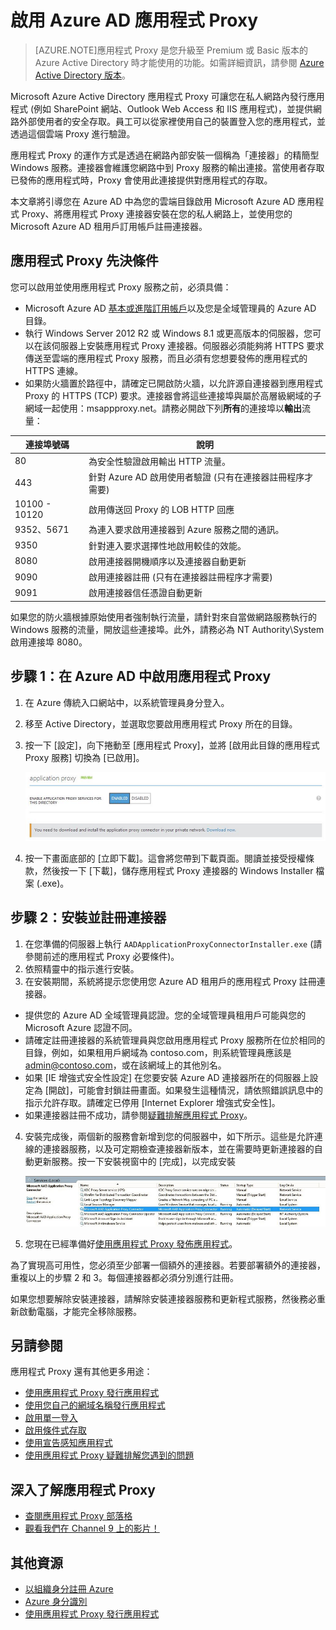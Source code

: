<properties
	pageTitle="啟用 Azure AD 應用程式 Proxy | Microsoft Azure"
	description="涵蓋如何使用 Azure AD 應用程式 Proxy 啟動並執行。"
	services="active-directory"
	documentationCenter=""
	authors="kgremban"
	manager="StevenPo"
	editor=""/>

<tags
	ms.service="active-directory"
	ms.workload="identity"
	ms.tgt_pltfrm="na"
	ms.devlang="na"
	ms.topic="article"
	ms.date="01/06/2016"
	ms.author="kgremban"/>

# 啟用 Azure AD 應用程式 Proxy
> [AZURE.NOTE]應用程式 Proxy 是您升級至 Premium 或 Basic 版本的 Azure Active Directory 時才能使用的功能。如需詳細資訊，請參閱 [Azure Active Directory 版本](active-directory-editions.md)。

Microsoft Azure Active Directory 應用程式 Proxy 可讓您在私人網路內發行應用程式 (例如 SharePoint 網站、Outlook Web Access 和 IIS 應用程式)，並提供網路外部使用者的安全存取。員工可以從家裡使用自己的裝置登入您的應用程式，並透過這個雲端 Proxy 進行驗證。

應用程式 Proxy 的運作方式是透過在網路內部安裝一個稱為「連接器」的精簡型 Windows 服務。連接器會維護您網路中到 Proxy 服務的輸出連接。當使用者存取已發佈的應用程式時，Proxy 會使用此連接提供對應用程式的存取。

本文章將引導您在 Azure AD 中為您的雲端目錄啟用 Microsoft Azure AD 應用程式 Proxy、將應用程式 Proxy 連接器安裝在您的私人網路上，並使用您的 Microsoft Azure AD 租用戶訂用帳戶註冊連接器。

## 應用程式 Proxy 先決條件
您可以啟用並使用應用程式 Proxy 服務之前，必須具備：

- Microsoft Azure AD [基本或進階訂用帳戶](active-directory-editions.md)以及您是全域管理員的 Azure AD 目錄。
- 執行 Windows Server 2012 R2 或 Windows 8.1 或更高版本的伺服器，您可以在該伺服器上安裝應用程式 Proxy 連接器。伺服器必須能夠將 HTTPS 要求傳送至雲端的應用程式 Proxy 服務，而且必須有您想要發佈的應用程式的 HTTPS 連線。
- 如果防火牆置於路徑中，請確定已開啟防火牆，以允許源自連接器到應用程式 Proxy 的 HTTPS (TCP) 要求。連接器會將這些連接埠與屬於高層級網域的子網域一起使用：msappproxy.net。請務必開啟下列**所有**的連接埠以**輸出**流量：

連接埠號碼 | 說明
--- | ---
80 | 為安全性驗證啟用輸出 HTTP 流量。
443 | 針對 Azure AD 啟用使用者驗證 (只有在連接器註冊程序才需要)
10100 - 10120 | 啟用傳送回 Proxy 的 LOB HTTP 回應
9352、5671 | 為連入要求啟用連接器到 Azure 服務之間的通訊。
9350 | 針對連入要求選擇性地啟用較佳的效能。
8080 | 啟用連接器開機順序以及連接器自動更新
9090 | 啟用連接器註冊 (只有在連接器註冊程序才需要)
9091 | 啟用連接器信任憑證自動更新

如果您的防火牆根據原始使用者強制執行流量，請針對來自當做網路服務執行的 Windows 服務的流量，開放這些連接埠。此外，請務必為 NT Authority\\System 啟用連接埠 8080。


## 步驟 1：在 Azure AD 中啟用應用程式 Proxy
1. 在 Azure 傳統入口網站中，以系統管理員身分登入。
2. 移至 Active Directory，並選取您要啟用應用程式 Proxy 所在的目錄。
3. 按一下 [設定]，向下捲動至 [應用程式 Proxy]，並將 [啟用此目錄的應用程式 Proxy 服務] 切換為 [已啟用]。

	![啟用應用程式 Proxy](./media/active-directory-application-proxy-enable/app_proxy_enable.png)

4. 按一下畫面底部的 [立即下載]。這會將您帶到下載頁面。閱讀並接受授權條款，然後按一下 [下載]，儲存應用程式 Proxy 連接器的 Windows Installer 檔案 (.exe)。

## 步驟 2：安裝並註冊連接器
1. 在您準備的伺服器上執行 `AADApplicationProxyConnectorInstaller.exe` (請參閱前述的應用程式 Proxy 必要條件)。
2. 依照精靈中的指示進行安裝。
3. 在安裝期間，系統將提示您使用您 Azure AD 租用戶的應用程式 Proxy 註冊連接器。

  - 提供您的 Azure AD 全域管理員認證。您的全域管理員租用戶可能與您的 Microsoft Azure 認證不同。
  - 請確定註冊連接器的系統管理員與您啟用應用程式 Proxy 服務所在位於相同的目錄，例如，如果租用戶網域為 contoso.com，則系統管理員應該是 admin@contoso.com，或在該網域上的其他別名。
  - 如果 [IE 增強式安全性設定] 在您要安裝 Azure AD 連接器所在的伺服器上設定為 [開啟]，可能會封鎖註冊畫面。如果發生這種情況，請依照錯誤訊息中的指示允許存取。請確定已停用 [Internet Explorer 增強式安全性]。
  - 如果連接器註冊不成功，請參閱[疑難排解應用程式 Proxy](active-directory-application-proxy-troubleshoot.md)。  

4. 安裝完成後，兩個新的服務會新增到您的伺服器中，如下所示。這些是允許連線的連接器服務，以及可定期檢查連接器新版本，並在需要時更新連接器的自動更新服務。按一下安裝視窗中的 [完成]，以完成安裝

	![應用程式 Proxy 連接器服務](./media/active-directory-application-proxy-enable/app_proxy_services.png)

5. 您現在已經準備好[使用應用程式 Proxy 發佈應用程式](active-directory-application-proxy-publish.md)。

為了實現高可用性，您必須至少部署一個額外的連接器。若要部署額外的連接器，重複以上的步驟 2 和 3。每個連接器都必須分別進行註冊。

如果您想要解除安裝連接器，請解除安裝連接器服務和更新程式服務，然後務必重新啟動電腦，才能完全移除服務。


## 另請參閱
應用程式 Proxy 還有其他更多用途：

- [使用應用程式 Proxy 發行應用程式](active-directory-application-proxy-publish.md)
- [使用您自己的網域名稱發行應用程式](active-directory-application-proxy-custom-domains.md)
- [啟用單一登入](active-directory-application-proxy-sso-using-kcd.md)
- [啟用條件式存取](active-directory-application-proxy-conditional-access.md)
- [使用宣告感知應用程式](active-directory-application-proxy-claims-aware-apps.md)
- [使用應用程式 Proxy 疑難排解您遇到的問題](active-directory-application-proxy-troubleshoot.md)

## 深入了解應用程式 Proxy
- [查閱應用程式 Proxy 部落格](http://blogs.technet.com/b/applicationproxyblog/)
- [觀看我們在 Channel 9 上的影片！](http://channel9.msdn.com/events/Ignite/2015/BRK3864)

## 其他資源
* [以組織身分註冊 Azure](sign-up-organization.md)
* [Azure 身分識別](fundamentals-identity.md)
* [使用應用程式 Proxy 發行應用程式](active-directory-application-proxy-publish.md)

<!---HONumber=AcomDC_0114_2016-->